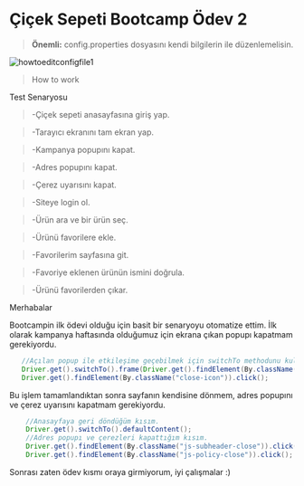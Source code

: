 # Çiçek Sepeti Bootcamp Ödev 2

>**Önemli:** config.properties dosyasını kendi bilgilerin ile düzenlemelisin.
>
![howtoeditconfigfile1](https://user-images.githubusercontent.com/37184598/142984893-0475334b-a5f7-4a96-9f71-234f04e88a0f.gif)

>How to work
>


Test Senaryosu
>-Çiçek sepeti anasayfasına giriş yap.

>-Tarayıcı ekranını tam ekran yap.

>-Kampanya popupını kapat.

>-Adres popupını kapat.

>-Çerez uyarısını kapat.

>-Siteye login ol.

>-Ürün ara ve bir ürün seç.

>-Ürünü favorilere ekle.

>-Favorilerim sayfasına git.

>-Favoriye eklenen ürünün ismini doğrula.

>-Ürünü favorilerden çıkar.

Merhabalar

Bootcampin ilk ödevi olduğu için basit bir senaryoyu otomatize ettim.
İlk olarak kampanya haftasında olduğumuz için ekrana çıkan popupı kapatmam gerekiyordu.

 ```java
    //Açılan popup ile etkileşime geçebilmek için switchTo methodunu kullandım.
    Driver.get().switchTo().frame(Driver.get().findElement(By.className("ab-modal-interactions")));
    Driver.get().findElement(By.className("close-icon")).click();
   ```

Bu işlem tamamlandıktan sonra sayfanın kendisine dönmem, adres popupını ve çerez uyarısını kapatmam gerekiyordu.

```java
    //Anasayfaya geri döndüğüm kısım.
    Driver.get().switchTo().defaultContent();
    //Adres popupı ve çerezleri kapattığım kısım.
    Driver.get().findElement(By.className("js-subheader-close")).click();
    Driver.get().findElement(By.className("js-policy-close")).click();
   ```

Sonrası zaten ödev kısmı oraya girmiyorum, iyi çalışmalar :)


